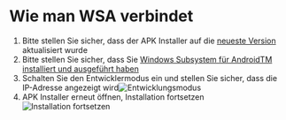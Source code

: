 # Wie man WSA verbindet
1. Bitte stellen Sie sicher, dass der APK Installer auf die [neueste Version](https://www.microsoft.com/store/productId/9P2JFQ43FPPG "APK Installer") aktualisiert wurde
2. Bitte stellen Sie sicher, dass Sie [Windows Subsystem für AndroidTM installiert und ausgeführt haben](https://www.microsoft.com/store/productId/9P3395VX91NR)
3. Schalten Sie den Entwicklermodus ein und stellen Sie sicher, dass die IP-Adresse angezeigt wird![Entwicklungsmodus](https://raw.githubusercontent.com/Paving-Base/APK-Installer/screenshots/Documents/Tutorials/How%20To%20Connect%20WSA/Images/Snipaste_2022-10-02_19-02-09.png)
4. APK Installer erneut öffnen, Installation fortsetzen ![Installation fortsetzen](https://raw.githubusercontent.com/Paving-Base/APK-Installer/screenshots/Documents/Tutorials/How%20To%20Connect%20WSA/Images/Snipaste_2022-10-02_17-34-04.png)
